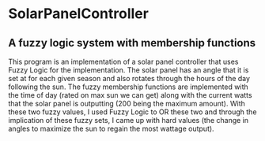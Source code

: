 # SolarPanelController
## A fuzzy logic system with membership functions

This program is an implementation of a solar panel controller that uses Fuzzy Logic for the implementation. 
The solar panel has an angle that it is set at for each given season and also rotates through the 
hours of the day following the sun. The fuzzy membership functions are implemented with the time 
of day (rated on max sun we can get) along with the current watts that the solar panel is outputting 
(200 being the maximum amount). With these two fuzzy values, I used Fuzzy Logic to OR these two and 
through the implication of these fuzzy sets, I came up with hard values (the change in angles to 
maximize the sun to regain the most wattage output).
